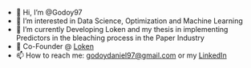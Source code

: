 - 👋 Hi, I’m @Godoy97
- 👀 I’m interested in Data Science, Optimization and Machine Learning
- 🌱 I’m currently Developing Loken and my thesis in implementing Predictors in the bleaching process in the Paper Industry
- 💞️ Co-Founder @ [Loken](https://www.linkedin.com/company/loken-software)
- 📫 How to reach me: godoydaniel97@gmail.com or my [LinkedIn](https://www.linkedin.com/in/daniel-godoy-droguett/)

<!---
Godoy97/Godoy97 is a ✨ special ✨ repository because its `README.md` (this file) appears on your GitHub profile.
You can click the Preview link to take a look at your changes.
--->
